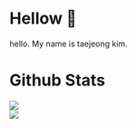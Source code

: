 # Hellow 👋
hello. My name is taejeong kim.
# Github Stats 
 ![](https://github-readme-stats.vercel.app/api?username=taejeong1&show_icons=true&theme=ayu-mirage&hide_border=true&count_private=true)  
 ![](https://github-readme-stats.vercel.app/api/top-langs/?username=taejeong1&hide_border=true&langs_count=10&theme=ayu-mirage&layout=compact)
